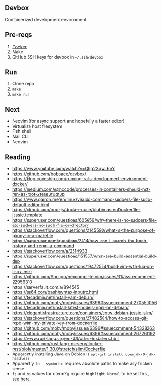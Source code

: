 ## Devbox

Containerized development environment.

## Pre-reqs

1. [Docker](https://docs.docker.com/install/)
1. Make
1. GitHub SSH keys for devbox in `~/.ssh/devbox`

## Run

1. Clone repo
1. `make`
1. `make run`

## Next

- Neovim (for async support and hopefully a faster editor)
- Virtualize host filesystem
- Fish shell
- Mail CLI
- Neovim

## Reading

- https://www.youtube.com/watch?v=Qhg2XqwL6nY
- https://github.com/bobpace/devbox/
- https://blog.codeship.com/running-rails-development-environment-docker/
- https://medium.com/@mccode/processes-in-containers-should-not-run-as-root-2feae3f0df3b
- https://www.garron.me/en/linux/visudo-command-sudoers-file-sudo-default-editor.html
- https://github.com/nodejs/docker-node/blob/master/Dockerfile-jessie.template
- https://superuser.com/questions/605659/why-there-is-no-sudoers-file-etc-sudoers-no-such-file-or-directory
- https://stackoverflow.com/questions/2145590/what-is-the-purpose-of-phony-in-a-makefile
- https://superuser.com/questions/7414/how-can-i-search-the-bash-history-and-rerun-a-command
- https://stackoverflow.com/a/2514933
- https://superuser.com/questions/151557/what-are-build-essential-build-dep
- https://stackoverflow.com/questions/19472554/build-vim-with-lua-on-linux-mint
- https://github.com/Shougo/neocomplete.vim/issues/31#issuecomment-22956310
- https://serverfault.com/a/894545
- https://ss64.com/bash/syntax-inputrc.html
- https://tecadmin.net/install-yarn-debian/
- https://github.com/moby/moby/issues/6396#issuecomment-270550056
- https://tecadmin.net/install-latest-nodejs-npm-on-debian/
- https://elegantinfrastructure.com/containers/cotw-debian-jessie-slim/
- https://stackoverflow.com/questions/27482504/how-to-access-git-repo-with-my-private-key-from-dockerfile
- https://github.com/moby/moby/issues/6396#issuecomment-54328263
- https://github.com/moby/moby/issues/6396#issuecomment-267261192
- https://www.rust-lang.org/en-US/other-installers.html
- https://github.com/rust-lang-nursery/docker-rust/blob/master/1.30.0/stretch/slim/Dockerfile
- Apparently installing Java on Debian is `apt-get install openjdk-8-jdk-headless`
- Apparently `ln --symbolic` requires absolute paths to make any fricken sense
- `fg` and `bg` values for cterm?g require `highlight Normal` to be set first, [see here](https://github.com/neovim/neovim/pull/5319#discussion_r78295368).
